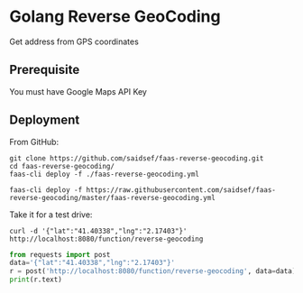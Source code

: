 # Golang Reverse GeoCoding

Get address from GPS coordinates

## Prerequisite

You must have Google Maps API Key

## Deployment

From GitHub:

```shell
git clone https://github.com/saidsef/faas-reverse-geocoding.git
cd faas-reverse-geocoding/
faas-cli deploy -f ./faas-reverse-geocoding.yml
```

```shell
faas-cli deploy -f https://raw.githubusercontent.com/saidsef/faas-reverse-geocoding/master/faas-reverse-geocoding.yml
```

Take it for a test drive:

```shell
curl -d '{"lat":"41.40338","lng":"2.17403"}' http://localhost:8080/function/reverse-geocoding
```

```python
from requests import post
data='{"lat":"41.40338","lng":"2.17403"}'
r = post('http://localhost:8080/function/reverse-geocoding', data=data)
print(r.text)
```
